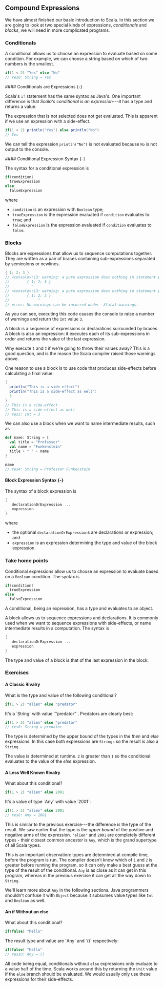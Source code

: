 ## Compound Expressions

We have almost finished our basic introduction to Scala. In this section we are going to look at two special kinds of expressions, *conditionals* and *blocks*, we will need in more complicated programs.

### Conditionals

A conditional allows us to choose an expression to evaluate based on some condition. For example, we can choose a string based on which of two numbers is the smallest.

```scala
if(1 < 2) "Yes" else "No"
// res0: String = Yes
```

<div class="callout callout-info">
#### Conditionals are Expressions {-}

Scala's `if` statement has the same syntax as Java's. One important difference is that *Scala's conditional is an expression*---it has a type and returns a value.
</div>

The expression that is not selected does not get evaluated. This is apparent if we use an expression with a side-effect.

```scala
if(1 < 2) println("Yes") else println("No")
// Yes
```

We can tell the expression `println("No")` is not evaluated because `No` is not output to the console.

<div class="callout callout-info">
#### Conditional Expression Syntax {-}

The syntax for a conditional expression is

```scala
if(condition)
  trueExpression
else
  falseExpression
```

where

- `condition` is an expression with `Boolean` type;
- `trueExpression` is the expression evaluated if `condition` evaluates to `true`; and
- `falseExpression` is the expression evaluated if `condition` evaluates to `false`.
</div>


### Blocks

Blocks are expressions that allow us to sequence computations together. They are written as a pair of braces containing sub-expressions separated by semicolons or newlines.

```scala
{ 1; 2; 3 }
// <console>:13: warning: a pure expression does nothing in statement position; you may be omitting necessary parentheses
//        { 1; 2; 3 }
//          ^
// <console>:13: warning: a pure expression does nothing in statement position; you may be omitting necessary parentheses
//        { 1; 2; 3 }
//             ^
// error: No warnings can be incurred under -Xfatal-warnings.
```

As you can see, executing this code causes the console to raise a number of warnings and return the `Int` value `3`.

A block is a sequence of expressions or declarations surrounded by braces. A block is also an expression: it executes each of its sub-expressions in order and returns the value of the last expression.

Why execute `1` and `2` if we're going to throw their values away? This is a good question, and is the reason the Scala compiler raised those warnings above.

One reason to use a block is to use code that produces side-effects before calculating a final value:

```scala
{
  println("This is a side-effect")
  println("This is a side-effect as well")
  3
}
// This is a side-effect
// This is a side-effect as well
// res3: Int = 3
```

We can also use a block when we want to name intermediate results, such as

```scala
def name: String = {
  val title = "Professor"
  val name = "Funkenstein"
  title + " " + name
}
```

```scala
name
// res4: String = Professor Funkenstein
```

<div class="callout callout-info">

#### Block Expression Syntax {-}

The syntax of a block expression is

```scala
{
   declarationOrExpression ...
   expression
}
```

where

- the optional `declarationOrExpression`s are declarations or expression; and
- `expression` is an expression determining the type and value of the block expression.
</div>

### Take home points

Conditional expressions allow us to choose an expression to evaluate based on a `Boolean` condition. The syntax is

```scala
if(condition)
  trueExpression
else
  falseExpression
```

A conditional, being an expression, has a type and evaluates to an object.


A block allows us to sequence expressions and declarations. It is commonly used when we want to sequence expressions with side-effects, or name intermediate results in a computation. The syntax is

```scala
{
   declarationOrExpression ...
   expression
}
```

The type and value of a block is that of the last expression in the block.


### Exercises

#### A Classic Rivalry

What is the type and value of the following conditional?

```scala
if(1 > 2) "alien" else "predator"
```

<div class="solution">
It's a `String` with value `"predator"`. Predators are clearly best:

```scala
if(1 > 2) "alien" else "predator"
// res6: String = predator
```

The type is determined by the upper bound of the types in the *then* and *else* expressions. In this case both expressions are `Strings` so the result is also a `String`.

The value is determined at runtime. `2` is greater than `1` so the conditional evaluates to the value of the *else* expression.
</div>

#### A Less Well Known Rivalry

What about this conditional?

```scala
if(1 > 2) "alien" else 2001
```

<div class="solution">
It's a value of type `Any` with value `2001`:

```scala
if(1 > 2) "alien" else 2001
// res8: Any = 2001
```

This is similar to the previous exercise---the difference is the type of the result. We saw earlier that the type is the *upper bound* of the positive and negative arms of the expression. `"alien"` and `2001` are completely different types - their closest common ancestor is `Any`, which is the grand supertype of all Scala types.

This is an important observation: types are determined at compile time, before the program is run. The compiler doesn't know which of `1` and `2` is greater before running the program, so it can only make a best guess at the type of the result of the conditional. `Any` is as close as it can get in this program, whereas in the previous exercise it can get all the way down to `String`.

We'll learn more about `Any` in the following sections. Java programmers shouldn't confuse it with `Object` because it subsumes value types like `Int` and `Boolean` as well.
</div>

#### An if Without an else

What about this conditional?

```scala
if(false) "hello"
```

<div class="solution">
The result type and value are `Any` and `()` respectively:

```scala
if(false) "hello"
// res10: Any = ()
```

All code being equal, conditionals without `else` expressions only evaluate to a value half of the time. Scala works around this by returning the `Unit` value if the `else` branch should be evaluated. We would usually only use these expressions for their side-effects.
</div>
